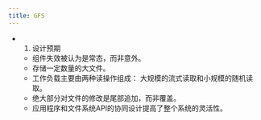 ```yaml
---
title: GFS
---
```


- 1. 设计预期
	- 组件失效被认为是常态，而非意外。
	- 存储一定数量的大文件。
	- 工作负载主要由两种读操作组成： 大规模的流式读取和小规模的随机读取。
	- 绝大部分对文件的修改是尾部追加，而非覆盖。
	- 应用程序和文件系统API的协同设计提高了整个系统的灵活性。